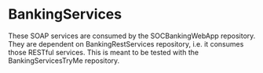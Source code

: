 # BankingServices
These SOAP services are consumed by the SOCBankingWebApp repository. They are dependent on BankingRestServices repository, i.e. it consumes those RESTful services. This is meant to be tested with the BankingServicesTryMe repository.
